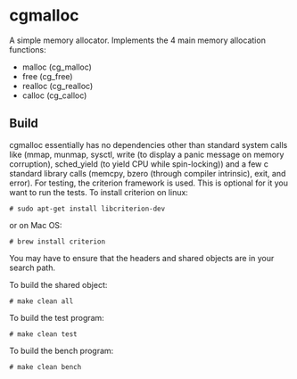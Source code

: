 # cgmalloc
A simple memory allocator. Implements the 4 main memory allocation functions:
* malloc (cg_malloc)
* free (cg_free)
* realloc (cg_realloc)
* calloc (cg_calloc)

## Build
cgmalloc essentially has no dependencies other than standard system calls like (mmap, munmap, sysctl, write (to display a panic message on memory corruption), sched_yield (to yield CPU while spin-locking)) and a few c standard library calls (memcpy, bzero (through compiler intrinsic), exit, and error). For testing, the criterion framework is used. This is optional for it you want to run the tests. To install criterion on linux:

```# sudo apt-get install libcriterion-dev```

or on Mac OS:

```# brew install criterion```

You may have to ensure that the headers and shared objects are in your search path.

To build the shared object:

```# make clean all```

To build the test program:

```# make clean test```

To build the bench program:

```# make clean bench```
